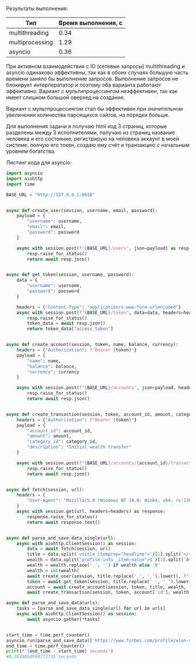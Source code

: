 Результаты выполнения:

| Тип             | Время выполнения, с |
|-----------------|---------------------|
| multithreading  | 0.34                |
| multiprocessing | 1.29                |
| asyncio         | 0.36                |

При активном взаимодействии с IO (сетевые запросы) multithreading и asyncio одинаково эффективны,
так как в обоих случаях большую часть времени заняло бы выполнение запросов.
Выполнение запросов не блокирует интерперататор и поэтому оба варианта работают эффективно.
Вариант с мультипроцессингом неэффективен, так как имеет слишком большой оверхед на создание.

Вариант с мультпроцессингом стал бы эффективен при значительном увеличении количества парсящихся сайтов,
на порядки больше.

Для выполнения задачи я получаю html код 3 страниц, которые разделены между 3 исполнителями,
получаю из страниц название человека и его состояние, регистрирую на человека аккаунт в моей системе,
полчую его токен, создаю ему счёт и транзакцию с начальным уровнем богатства.

Листинг кода для asyncio:

```python
import asyncio
import aiohttp
import time

BASE_URL = "http://127.0.0.1:8010"


async def create_user(session, username, email, password):
    payload = {
        "username": username,
        "email": email,
        "password": password
    }

    async with session.post(f"{BASE_URL}/users", json=payload) as resp:
        resp.raise_for_status()
        return await resp.json()


async def get_token(session, username, password):
    data = {
        "username": username,
        "password": password
    }

    headers = {"Content-Type": "application/x-www-form-urlencoded"}
    async with session.post(f"{BASE_URL}/token", data=data, headers=headers) as resp:
        resp.raise_for_status()
        token_data = await resp.json()
        return token_data["access_token"]


async def create_account(session, token, name, balance, currency):
    headers = {"Authorization": f"Bearer {token}"}
    payload = {
        "name": name,
        "balance": balance,
        "currency": currency
    }

    async with session.post(f"{BASE_URL}/accounts", json=payload, headers=headers) as resp:
        resp.raise_for_status()
        return await resp.json()


async def create_transaction(session, token, account_id, amount, category_id):
    headers = {"Authorization": f"Bearer {token}"}
    payload = {
        "account_id": account_id,
        "amount": amount,
        "category_id": category_id,
        "description": "Initial wealth transfer"
    }

    async with session.post(f"{BASE_URL}/accounts/{account_id}/transactions", json=payload, headers=headers) as resp:
        resp.raise_for_status()
        return await resp.json()


async def fetch(session, url):
    headers = {
        "User-Agent": "Mozilla/5.0 (Windows NT 10.0; Win64; x64; rv:138.0) Gecko/20100101 Firefox/138.0"
    }
    async with session.get(url, headers=headers) as response:
        response.raise_for_status()
        return await response.text()


async def parse_and_save_data_single(url):
    async with aiohttp.ClientSession() as session:
        data = await fetch(session, url)
        title = data.split('<title itemprop="headline">')[1].split('</title>')[0]
        wealth = data.split('profile-info__item-value">$')[1].split('B</div>')[0]
        wealth = wealth.replace('.', '') if wealth else '0'
        wealth = int(wealth)
        await create_user(session, title.replace(' ', '_').lower(), f"{title.replace(' ', '_').lower()}@example.com", "12345678")
        token = await get_token(session, title.replace(' ', '_').lower(), "12345678")
        account = await create_account(session, token, title, wealth, "USD")
        await create_transaction(session, token, account['id'], wealth, "730864ac-e174-4996-99c1-1caf8b934202")

async def parse_and_save_data(urls):
    tasks = [parse_and_save_data_single(url) for url in urls]
    async with aiohttp.ClientSession() as session:
        await asyncio.gather(*tasks)


start_time = time.perf_counter()
asyncio.run(parse_and_save_data(['https://www.forbes.com/profile/elon-musk/?list=rtb/', 'https://www.forbes.com/profile/mark-zuckerberg/?list=rtb/', 'https://www.forbes.com/profile/jeff-bezos/?list=rtb/']))
end_time = time.perf_counter()
print(f"{end_time - start_time} seconds")
#0.3639050999772735 seconds
```